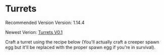 # Turrets
Recommended Version Version: 1.14.4

Newest Verion: [Turrets V0.1](https://github.com/WaifuBeforeLaifu/Datapacks/raw/master/Turrets/Turrets%20V0.1.zip)

Craft a turret using the recipe below (You'll actually craft a creeper spawn egg but it'll be replaced with the proper spawn egg if you're in survival). 

